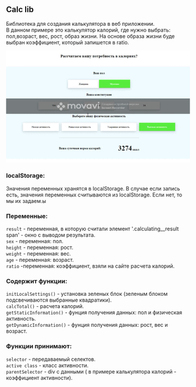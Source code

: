 ## Calc lib

Библиотека для создания калькулятора в веб приложении.<br>
В данном примере это калькулятор калорий, где нужно выбрать: пол,возраст, вес, рост, образ жизни. На основе образа жизни буде выбран коэффициент, который запишется в ratio.

![alt text](image-1.png)

### localStorage:
Значения переменных хранятся в localStorage. В случае если запись есть, значения переменных считываются из localStorage. Если нет, то мы их задаем.ы

### Переменные:
`result` - переменная, в которую считали элемент '.calculating__result span' - окно с выводом результата.<br>
`sex` - переменная: пол.<br>
`height` - переменная: рост.<br>
`weight` - переменная: вес.<br>
`age` - переменная: возраст.<br>
`ratio` -переменная: коэффициент, взяли на сайте расчета калорий.<br>

### Содержит функции:
`initLocalSettings()` - установка зеленых блок (зеленым блоком подсвечиваются выбранные квадратики).<br>
`calcTotal()` - расчета калорий.<br>
`getStaticInformation()` - фунция получения данных: пол и физическая активность.<br>
`getDynamicInformation()` - фунция получения данных: рост, вес и возраст.<br>

### Функции принимают:
`selector` - передаваемый селектов.<br>
`active class` - класс активности.<br>
`parentSelector` - div c данными ( в примере калькулятора калорий - коэффициент активности).<br>


